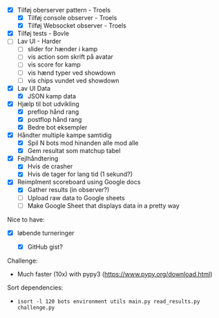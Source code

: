 - [X] Tilføj oberserver pattern - Troels
  - [X] Tilføj console observer - Troels
  - [X] Tilføj Websocket observer - Troels
- [X] Tilføj tests - Bovle
- [ ] Lav UI - Harder
  - [ ]  slider for hænder i kamp
  - [ ]  vis action som skrift på avatar
  - [ ]  vis score for kamp
  - [ ]  vis hænd typer ved showdown
  - [ ]  vis chips vundet ved showdown
- [X] Lav UI Data
  - [X] JSON kamp data 
- [X] Hjælp til bot udvikling
  - [X] preflop hånd rang 
  - [X] postflop hånd rang
  - [X] Bedre bot eksempler
- [X] Håndter multiple kampe samtidig
  - [X] Spil N bots mod hinanden alle mod alle
  - [X] Gem resultat som matchup tabel
- [X] Fejlhåndtering
  - [X] Hvis de crasher
  - [X] Hvis de tager for lang tid (1 sekund?)
- [X] Reimplment scoreboard using Google docs
  - [X] Gather results (in observer?) 
  - [ ] Upload raw data to Google sheets
  - [ ] Make Google Sheet that displays data in a pretty way

Nice to have:

- [X] løbende turneringer
  - [X] GitHub gist?





Challenge:
 - Much faster (10x) with pypy3 (https://www.pypy.org/download.html)


Sort dependencies:
 - `isort -l 120 bots environment utils main.py read_results.py challenge.py`
